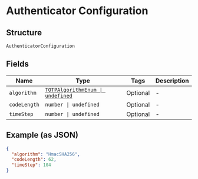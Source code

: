 
# Authenticator Configuration

## Structure

`AuthenticatorConfiguration`

## Fields

| Name | Type | Tags | Description |
|  --- | --- | --- | --- |
| `algorithm` | [`TOTPAlgorithmEnum \| undefined`](../../doc/models/totp-algorithm-enum.md) | Optional | - |
| `codeLength` | `number \| undefined` | Optional | - |
| `timeStep` | `number \| undefined` | Optional | - |

## Example (as JSON)

```json
{
  "algorithm": "HmacSHA256",
  "codeLength": 62,
  "timeStep": 104
}
```

